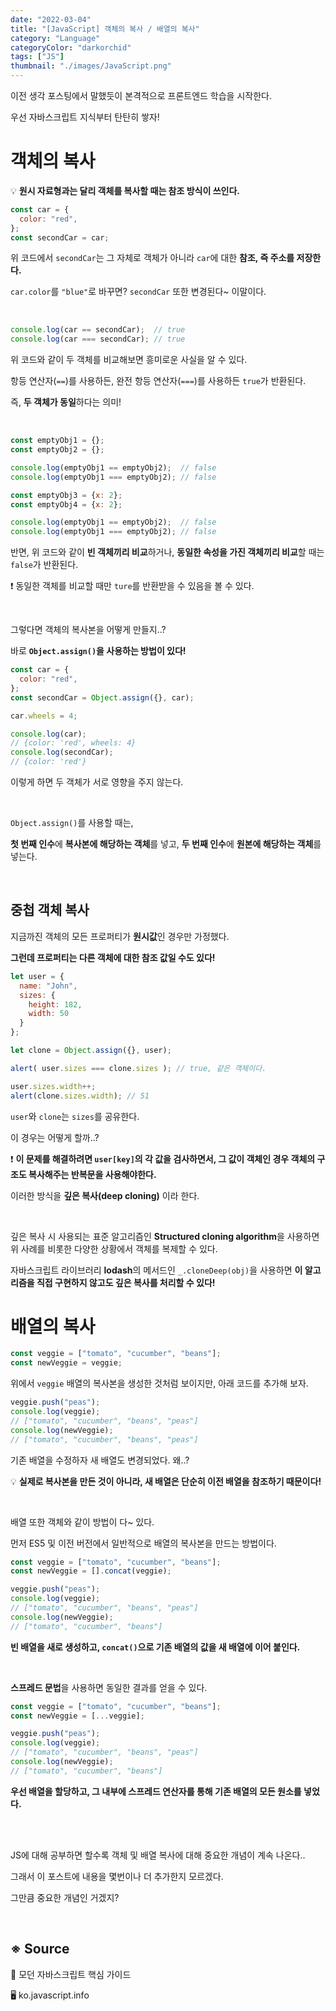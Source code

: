 ```yaml
---
date: "2022-03-04"
title: "[JavaScript] 객체의 복사 / 배열의 복사"
category: "Language"
categoryColor: "darkorchid"
tags: ["JS"]
thumbnail: "./images/JavaScript.png"
---
```


이전 생각 포스팅에서 말했듯이 본격적으로 프론트엔드 학습을 시작한다.

우선 자바스크립트 지식부터 탄탄히 쌓자!

# 객체의 복사

💡 **원시 자료형과는 달리 객체를 복사할 때는 참조 방식이 쓰인다.**

```js
const car = {
  color: "red",
};
const secondCar = car;
```

위 코드에서 `secondCar`는 그 자체로 객체가 아니라 `car`에 대한 **참조, 즉 주소를 저장한다.**

`car.color`를 `"blue"`로 바꾸면? `secondCar` 또한 변경된다~ 이말이다.

<br />

```js
console.log(car == secondCar);  // true
console.log(car === secondCar); // true
```

위 코드와 같이 두 객체를 비교해보면 흥미로운 사실을 알 수 있다.

항등 연산자(`==`)를 사용하든, 완전 항등 연산자(`===`)를 사용하든 `true`가 반환된다.

즉, **두 객체가 동일**하다는 의미!

<br />

```js
const emptyObj1 = {};
const emptyObj2 = {};

console.log(emptyObj1 == emptyObj2);  // false
console.log(emptyObj1 === emptyObj2); // false

const emptyObj3 = {x: 2};
const emptyObj4 = {x: 2};

console.log(emptyObj1 == emptyObj2);  // false
console.log(emptyObj1 === emptyObj2); // false
```

반면, 위 코드와 같이 **빈 객체끼리 비교**하거나, **동일한 속성을 가진 객체끼리 비교**할 때는 `false`가 반환된다.

❗️ 동일한 객체를 비교할 때만 `ture`를 반환받을 수 있음을 볼 수 있다.

<br />

그렇다면 객체의 복사본을 어떻게 만들지..?

바로 **`Object.assign()`을 사용하는 방법이 있다!**

```js
const car = {
  color: "red",
};
const secondCar = Object.assign({}, car);

car.wheels = 4;

console.log(car);           
// {color: 'red', wheels: 4}
console.log(secondCar);
// {color: 'red'}
```

이렇게 하면 두 객체가 서로 영향을 주지 않는다.

<br />

`Object.assign()`를 사용할 때는, 

**첫 번째 인수**에 **복사본에 해당하는 객체**를 넣고, **두 번째 인수**에 **원본에 해당하는 객체**를 넣는다.

<br />

## 중첩 객체 복사

지금까진 객체의 모든 프로퍼티가 **원시값**인 경우만 가정했다.

**그런데 프로퍼티는 다른 객체에 대한 참조 값일 수도 있다!**

```js
let user = {
  name: "John",
  sizes: {
    height: 182,
    width: 50
  }
};

let clone = Object.assign({}, user);

alert( user.sizes === clone.sizes ); // true, 같은 객체이다.

user.sizes.width++;      
alert(clone.sizes.width); // 51
```

`user`와 `clone`는 `sizes`를 공유한다.

이 경우는 어떻게 할까..?

❗️ **이 문제를 해결하려면 `user[key]`의 각 값을 검사하면서, 그 값이 객체인 경우 객체의 구조도 복사해주는 반복문을 사용해야한다.**

이러한 방식을 **깊은 복사(deep cloning)** 이라 한다.

<br />

깊은 복사 시 사용되는 표준 알고리즘인 **Structured cloning algorithm**을 사용하면 위 사례를 비롯한 다양한 상황에서 객체를 복제할 수 있다.

자바스크립트 라이브러리 **lodash**의 메서드인 `_.cloneDeep(obj)`을 사용하면 **이 알고리즘을 직접 구현하지 않고도 깊은 복사를 처리할 수 있다!**

# 배열의 복사

```js
const veggie = ["tomato", "cucumber", "beans"];
const newVeggie = veggie;
```

위에서 `veggie` 배열의 복사본을 생성한 것처럼 보이지만, 아래 코드를 추가해 보자.

```js
veggie.push("peas");
console.log(veggie);
// ["tomato", "cucumber", "beans", "peas"]
console.log(newVeggie);
// ["tomato", "cucumber", "beans", "peas"]
```

기존 배열을 수정하자 새 배열도 변경되었다. 왜..?

💡 **실제로 복사본을 만든 것이 아니라, 새 배열은 단순히 이전 배열을 참조하기 때문이다!**

<br />

배열 또한 객체와 같이 방법이 다~ 있다.

먼저 ES5 및 이전 버전에서 일반적으로 배열의 복사본을 만드는 방법이다.

```js
const veggie = ["tomato", "cucumber", "beans"];
const newVeggie = [].concat(veggie);

veggie.push("peas");
console.log(veggie);
// ["tomato", "cucumber", "beans", "peas"]
console.log(newVeggie);
// ["tomato", "cucumber", "beans"]
```

**빈 배열을 새로 생성하고, `concat()`으로 기존 배열의 값을 새 배열에 이어 붙인다.**

<br />

**스프레드 문법**을 사용하면 동일한 결과를 얻을 수 있다.

```js
const veggie = ["tomato", "cucumber", "beans"];
const newVeggie = [...veggie];

veggie.push("peas");
console.log(veggie);
// ["tomato", "cucumber", "beans", "peas"]
console.log(newVeggie);
// ["tomato", "cucumber", "beans"]
```

**우선 배열을 할당하고, 그 내부에 스프레드 연산자를 통해 기존 배열의 모든 원소를 넣었다.**

<br />
<br />

JS에 대해 공부하면 할수록 객체 및 배열 복사에 대해 중요한 개념이 계속 나온다..

그래서 이 포스트에 내용을 몇번이나 더 추가한지 모르겠다.

그만큼 중요한 개념인 거겠지?

<br />

## ※ Source

📖 모던 자바스크립트 핵심 가이드

🖥 ko.javascript.info